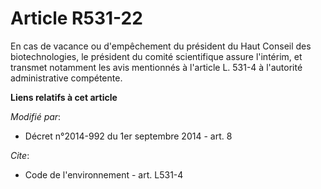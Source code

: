 # Article R531-22

En cas de vacance ou d'empêchement du président du Haut Conseil des biotechnologies, le président du comité scientifique
assure l'intérim, et transmet notamment les avis mentionnés à l'article L. 531-4 à l'autorité administrative compétente.

**Liens relatifs à cet article**

_Modifié par_:

  - Décret n°2014-992 du 1er septembre 2014 - art. 8

_Cite_:

  - Code de l'environnement - art. L531-4
